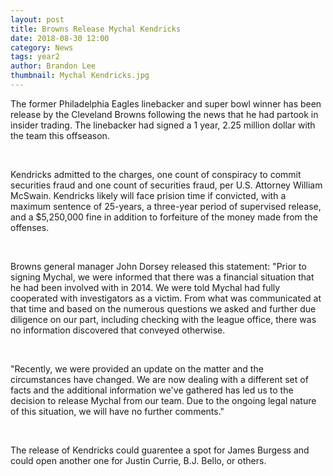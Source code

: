 ```yaml
---
layout: post
title: Browns Release Mychal Kendricks
date: 2018-08-30 12:00
category: News
tags: year2
author: Brandon Lee
thumbnail: Mychal Kendricks.jpg
---
```


The former Philadelphia Eagles linebacker and super bowl winner has been release by the Cleveland Browns following the news that he had partook in insider trading. The linebacker had signed a 1 year, 2.25 million dollar with the team this offseason.

<br>

Kendricks admitted to the charges, one count of conspiracy to commit securities fraud and one count of securities fraud, per U.S. Attorney William McSwain. Kendricks likely will face prision time if convicted, with a maximum sentence of 25-years, a three-year period of supervised release, and a $5,250,000 fine in addition to forfeiture of the money made from the offenses.

<br>

Browns general manager John Dorsey released this statement: "Prior to signing Mychal, we were informed that there was a financial situation that he had been involved with in 2014. We were told Mychal had fully cooperated with investigators as a victim. From what was communicated at that time and based on the numerous questions we asked and further due diligence on our part, including checking with the league office, there was no information discovered that conveyed otherwise.

<br>

"Recently, we were provided an update on the matter and the circumstances have changed. We are now dealing with a different set of facts and the additional information we've gathered has led us to the decision to release Mychal from our team. Due to the ongoing legal nature of this situation, we will have no further comments."

<br>

The release of Kendricks could guarentee a spot for James Burgess and could open another one for Justin Currie, B.J. Bello, or others.

